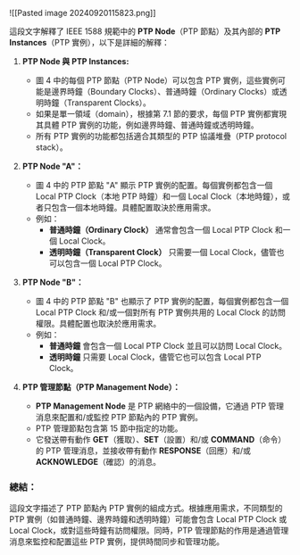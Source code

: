 ![[Pasted image 20240920115823.png]]

這段文字解釋了 IEEE 1588 規範中的 **PTP Node**（PTP 節點）及其內部的 **PTP Instances**（PTP 實例），以下是詳細的解釋：

1. **PTP Node 與 PTP Instances:**

    - 圖 4 中的每個 PTP 節點（PTP Node）可以包含 PTP 實例，這些實例可能是邊界時鐘（Boundary Clocks）、普通時鐘（Ordinary Clocks）或透明時鐘（Transparent Clocks）。
    - 如果是單一領域（domain），根據第 7.1 節的要求，每個 PTP 實例都實現其具體 PTP 實例的功能，例如邊界時鐘、普通時鐘或透明時鐘。
    - 所有 PTP 實例的功能都包括適合其類型的 PTP 協議堆疊（PTP protocol stack）。
2. **PTP Node "A"：**

    - 圖 4 中的 PTP 節點 "A" 顯示 PTP 實例的配置。每個實例都包含一個 Local PTP Clock（本地 PTP 時鐘）和一個 Local Clock（本地時鐘），或者只包含一個本地時鐘。具體配置取決於應用需求。
    - 例如：
        - **普通時鐘（Ordinary Clock）** 通常會包含一個 Local PTP Clock 和一個 Local Clock。
        - **透明時鐘（Transparent Clock）** 只需要一個 Local Clock，儘管也可以包含一個 Local PTP Clock。
3. **PTP Node "B"：**

    - 圖 4 中的 PTP 節點 "B" 也顯示了 PTP 實例的配置，每個實例都包含一個 Local PTP Clock 和/或一個對所有 PTP 實例共用的 Local Clock 的訪問權限。具體配置也取決於應用需求。
    - 例如：
        - **普通時鐘** 會包含一個 Local PTP Clock 並且可以訪問 Local Clock。
        - **透明時鐘** 只需要 Local Clock，儘管它也可以包含 Local PTP Clock。
4. **PTP 管理節點（PTP Management Node）：**

    - **PTP Management Node** 是 PTP 網絡中的一個設備，它通過 PTP 管理消息來配置和/或監控 PTP 節點內的 PTP 實例。
    - PTP 管理節點包含第 15 節中指定的功能。
    - 它發送帶有動作 **GET**（獲取）、**SET**（設置）和/或 **COMMAND**（命令）的 PTP 管理消息，並接收帶有動作 **RESPONSE**（回應）和/或 **ACKNOWLEDGE**（確認）的消息。

### 總結：

這段文字描述了 PTP 節點內 PTP 實例的組成方式。根據應用需求，不同類型的 PTP 實例（如普通時鐘、邊界時鐘和透明時鐘）可能會包含 Local PTP Clock 或 Local Clock，或對這些時鐘有訪問權限。同時，PTP 管理節點的作用是通過管理消息來監控和配置這些 PTP 實例，提供時間同步和管理功能。